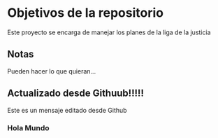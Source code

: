 # Objetivos de la repositorio

Este proyecto se encarga de manejar los planes de la liga de la justicia


## Notas
Pueden hacer lo que quieran...

## Actualizado desde Githuub!!!!!
Este es un mensaje editado desde Github

### Hola Mundo
